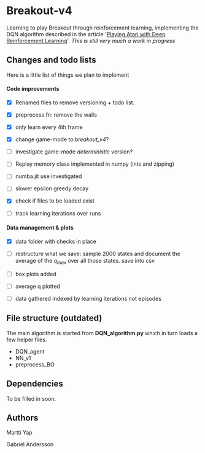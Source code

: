 # Breakout-v4

Learning to play Breakout through reinforcement learning, implementing the DQN algorithm described in the article '[Playing Atari with Deep Reinforcement Learning](https://www.cs.toronto.edu/~vmnih/docs/dqn.pdf)'.  *This is still very much a work in progress* 



## Changes and todo lists

Here is a little list of things we plan to implement 

#### Code improvements

- [x] Renamed files to remove versioning + todo list. 

- [x] preprocess fn: remove the walls

- [x] only learn every 4th frame

- [x] change game-mode to *breakout_v4*?

- [ ] investigate game-mode  *deterministic* version?

- [ ] Replay memory class implemented in numpy (ints and zipping)

- [ ] numba.jit use investigated

- [ ] slower epsilon greedy decay

- [x] check if files to be loaded exist

- [ ] track learning iterations over runs 

  

#### Data management & plots

- [x] data folder with checks in place 

- [ ] restructure what we save: sample 2000 states and document the average of the $q_{max}$ over all those states. save into csv 

- [ ] box plots added

- [ ] average q plotted

- [ ] data gathered indexed by learning iterations not episodes 

  

## File structure (outdated)

The main algorithm is started from **DQN_algorithm.py** which in turn loads a few helper files.

* DQN_agent 
* NN_v1
* preprocess_BO

## Dependencies

To be filled in soon.

## Authors

Martti Yap

Gabriel Andersson



